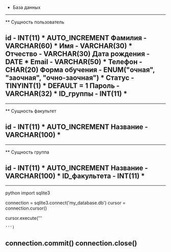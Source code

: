 * База данных

--- 
** Сущность пользователь

id - INT(11) * AUTO_INCREMENT
Фамилия - VARCHAR(60) *
Имя - VARCHAR(30) *
Отчество - VARCHAR(30)
Дата рождения - DATE * 
Email - VARCHAR(50) *
Телефон - CHAR(20) 
Форма обучения - ENUM("очная", "заочная", "очно-заочная") *
Статус - TINYINT(1) * DEFAULT = 1
Пароль - VARCHAR(32) *
ID_группы - INT(11) *
---

---
** Сущность факультет

id - INT(11) * AUTO_INCREMENT
Название - VARCHAR(100) *
---

---
** Сущность группа

id - INT(11) * AUTO_INCREMENT
Название - VARCHAR(100) *
ID_факультета - INT(11) *
---

---
python
import sqlite3

connection = sqlite3.connect('my_database.db')
cursor = connection.cursor()

cursor.execute('''

    ''')

connection.commit()
connection.close()
---
